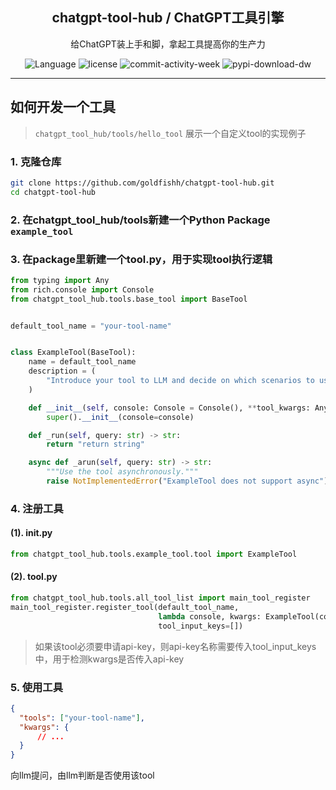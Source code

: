 <h2 align='center'> chatgpt-tool-hub / ChatGPT工具引擎 </h2>
<p align='center'>给ChatGPT装上手和脚，拿起工具提高你的生产力</p>

<p align="center">
  <a style="text-decoration:none" href="https://github.com/goldfishh" target="_blank">
    <img src="https://img.shields.io/pypi/pyversions/chatgpt-tool-hub" alt="Language" />
  </a>
  <a style="text-decoration:none" href="https://github.com/goldfishh" target="_blank">
    <img src="https://img.shields.io/github/license/goldfishh/chatgpt-tool-hub" alt="license " />
  </a>
  <a style="text-decoration:none" href="https://github.com/goldfishh" target="_blank">
    <img src="https://img.shields.io/github/commit-activity/w/goldfishh/chatgpt-tool-hub" alt="commit-activity-week " />
  </a>
  <a style="text-decoration:none" href="https://pypi.org/project/chatgpt-tool-hub/" target="_blank">
    <img src="https://img.shields.io/pypi/dw/chatgpt-tool-hub" alt="pypi-download-dw" />
  </a>
</p>

---

## 如何开发一个工具

> `chatgpt_tool_hub/tools/hello_tool` 展示一个自定义tool的实现例子

### 1. 克隆仓库

```bash
git clone https://github.com/goldfishh/chatgpt-tool-hub.git
cd chatgpt-tool-hub
```

### 2. 在chatgpt_tool_hub/tools新建一个Python Package `example_tool`

### 3. 在package里新建一个tool.py，用于实现tool执行逻辑

```python
from typing import Any
from rich.console import Console
from chatgpt_tool_hub.tools.base_tool import BaseTool


default_tool_name = "your-tool-name"


class ExampleTool(BaseTool):
    name = default_tool_name
    description = (
        "Introduce your tool to LLM and decide on which scenarios to use the tool."
    )

    def __init__(self, console: Console = Console(), **tool_kwargs: Any):
        super().__init__(console=console)

    def _run(self, query: str) -> str:
        return "return string"

    async def _arun(self, query: str) -> str:
        """Use the tool asynchronously."""
        raise NotImplementedError("ExampleTool does not support async")
```

### 4. 注册工具

#### (1). __init__.py

```python
from chatgpt_tool_hub.tools.example_tool.tool import ExampleTool
```

#### (2). tool.py

```python
from chatgpt_tool_hub.tools.all_tool_list import main_tool_register
main_tool_register.register_tool(default_tool_name,
                                 lambda console, kwargs: ExampleTool(console, **kwargs),
                                 tool_input_keys=[])
```

> 如果该tool必须要申请api-key，则api-key名称需要传入tool_input_keys中，用于检测kwargs是否传入api-key

### 5. 使用工具

```json
{
  "tools": ["your-tool-name"],
  "kwargs": {
      // ...
  }
}
```

向llm提问，由llm判断是否使用该tool
